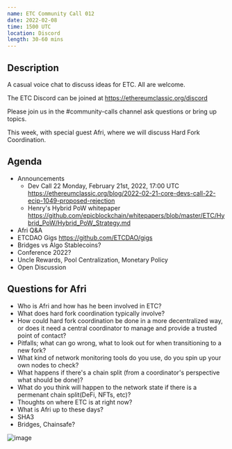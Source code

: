 ```yaml
---
name: ETC Community Call 012
date: 2022-02-08
time: 1500 UTC
location: Discord
length: 30-60 mins
---
```


## Description

A casual voice chat to discuss ideas for ETC. All are welcome.

The ETC Discord can be joined at https://ethereumclassic.org/discord

Please join us in the #community-calls channel ask questions or bring up topics.

This week, with special guest Afri, where we will discuss Hard Fork Coordination.

## Agenda

- Announcements
  - Dev Call 22 Monday, February 21st, 2022, 17:00 UTC https://ethereumclassic.org/blog/2022-02-21-core-devs-call-22-ecip-1049-proposed-rejection
  - Henry's Hybrid PoW whitepaper https://github.com/epicblockchain/whitepapers/blob/master/ETC/Hybrid_PoW/Hybrid_PoW_Strategy.md
- Afri Q&A
- ETCDAO Gigs https://github.com/ETCDAO/gigs
- Bridges vs Algo Stablecoins?
- Conference 2022?
- Uncle Rewards, Pool Centralization, Monetary Policy
- Open Discussion

## Questions for Afri

- Who is Afri and how has he been involved in ETC?
- What does hard fork coordination typically involve?
- How could hard fork coordination be done in a more decentralized way, or does it need a central coordinator to manage and provide a trusted point of contact?
- Pitfalls; what can go wrong, what to look out for when transitioning to a new fork?
- What kind of network monitoring tools do you use, do you spin up your own nodes to check?
- What happens if there's a chain split (from a coordinator's perspective what should be done)?
- What do you think will happen to the network state if there is a permenant chain split(DeFi, NFTs, etc)?
- Thoughts on where ETC is at right now?
- What is Afri up to these days?
- SHA3
- Bridges, Chainsafe?

![image](https://user-images.githubusercontent.com/1696942/151510249-e111d0ed-061b-474d-bba2-203d5d766508.png)
